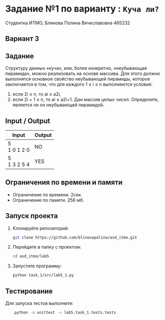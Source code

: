 # Задание №1 по варианту  : `Куча ли?`
Студентка ИТМО,  Блинова Полина Вячеславовна 465232

## Вариант 3

## Задание 
Структуру данных «куча», или, более конкретно, «неубывающая пирамида»,
можно реализовать на основе массива.
Для этого должно выполнятся основное свойство неубывающей пирамиды,
которое заключается в том, что для каждого 1 ≤ i ≤ n выполняются условия:
1. если 2i ≤ n, то ai ≤ a2i,
2. если 2i + 1 ≤ n, то ai ≤ a2i+1.
Дан массив целых чисел. Определите, является ли он неубывающей пирамидой.
## Input / Output

| Input | Output |
| ----- | ------ |
| 5 <br/> 1 0 1 2 0 | NO     |
| 5 <br/> 1 3 2 5 4 | YES   |

## Ограничения по времени и памяти

- Ограничение по времени. 2сек.
- Ограничение по памяти. 256 мб.


## Запуск проекта
1. Клонируйте репозиторий:
   ```bash
   git clone https://github.com/blinovapolina/asd_itmo.git
   ```
2. Перейдите в папку с проектом:
   ```bash
   cd asd_itmo/lab5
   ```
3. Запустите программу:
   ```bash
   python task_1/src/lab5_1.py
   ```


## Тестирование
Для запуска тестов выполните:
```bash
    python -m unittest -v lab5.task_1.tests.tests
```

